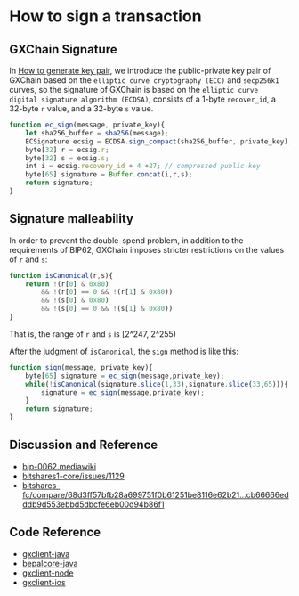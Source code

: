 # How to sign a transaction

## GXChain Signature

In [How to generate key pair](./keypair.md), we introduce the public-private key pair of GXChain based on the `elliptic curve cryptography (ECC)` and `secp256k1` curves, so the signature of GXChain is based on the `elliptic curve digital signature algorithm (ECDSA)`, consists of a 1-byte `recover_id`, a 32-byte `r` value, and a 32-byte `s` value.

``` js
function ec_sign(message, private_key){
    let sha256_buffer = sha256(message);
    ECSignature ecsig = ECDSA.sign_compact(sha256_buffer, private_key);
    byte[32] r = ecsig.r;
    byte[32] s = ecsig.s;
    int i = ecsig.recovery_id + 4 +27; // compressed public key
    byte[65] signature = Buffer.concat(i,r,s);
    return signature;
}
```

## Signature malleability

In order to prevent the double-spend problem, in addition to the requirements of BIP62, GXChain imposes stricter restrictions on the values ​​of `r` and `s`:

``` js
function isCanonical(r,s){
    return !(r[0] & 0x80)
        && !(r[0] == 0 && !(r[1] & 0x80))
        && !(s[0] & 0x80)
        && !(s[0] == 0 && !(s[1] & 0x80))
}
```

That is, the range of `r` and `s` is [2^247, 2^255)

After the judgment of `isCanonical`, the `sign` method is like this:

``` js
function sign(message, private_key){
    byte[65] signature = ec_sign(message,private_key);
    while(!isCanonical(signature.slice(1,33),signature.slice(33,65))){
        signature = ec_sign(message,private_key);
    }
    return signature;
}
```

## Discussion and Reference

- [bip-0062.mediawiki](https://github.com/bitcoin/bips/blob/master/bip-0062.mediawiki)
- [bitshares1-core/issues/1129](https://github.com/bitshares/bitshares1-core/issues/1129)
- [bitshares-fc/compare/68d3ff57bfb28a699751f0b61251be8116e62b21...cb66666edddb9d553ebbd5dbcfe6eb00d94b86f1](https://github.com/bitshares/bitshares-fc/compare/68d3ff57bfb28a699751f0b61251be8116e62b21...cb66666edddb9d553ebbd5dbcfe6eb00d94b86f1)


## Code Reference

- [gxclient-java](https://github.com/gxchain/common-signature/blob/master/src/main/java/com/gxchain/common/signature/crypto/ec/GxcPrivateKey.java#L129)
- [bepalcore-java](https://github.com/Bepal/bepalcore-java/blob/master/src/main/java/pro/bepal/core/bitcoin/SecpECKey.java#L87)
- [gxclient-node](https://github.com/gxchain/gxbjs/blob/master/lib/ecc/src/signature.js#L77)
- [gxclient-ios](https://github.com/gxchain/gxclient-ios/blob/master/gxclient-ios/lib/ecc/GXPrivateKey.m#L82)
